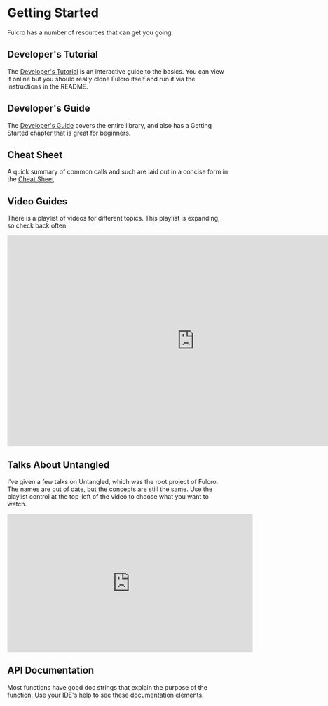 # Getting Started

Fulcro has a number of resources that can get you going.

## Developer's Tutorial

The [Developer's Tutorial](tutorial.html) is an interactive guide to the
basics. You can view it online but you should really clone Fulcro itself
and run it via the instructions in the README.

## Developer's Guide

The [Developer's Guide](http://book.fulcrologic.com) covers the entire
library, and also has a Getting Started chapter that is great for beginners.

## Cheat Sheet

A quick summary of common calls and such are laid out in a concise form
in the [Cheat Sheet](https://github.com/fulcrologic/fulcro/blob/develop/docs/CheatSheet.adoc)

## Video Guides

There is a playlist of videos for different topics. This playlist is expanding, so check back often:

<iframe width="853" height="480" src="https://www.youtube.com/embed/videoseries?list=PLVi9lDx-4C_Rwb8LUwW4AdjAu-39PHgEE" frameborder="0" gesture="media" allow="encrypted-media" allowfullscreen></iframe>

## Talks About Untangled

I've given a few talks on Untangled, which was the root project of Fulcro. The names are out of date, but
the concepts are still the same. Use the playlist control at
the top-left of the video to choose what you want to watch.

<iframe width="560" height="315" src="https://www.youtube.com/embed/videoseries?list=PLVi9lDx-4C_Qsgm8JC1VyMevV9DVj-dCh" frameborder="0" allowfullscreen></iframe>

## API Documentation

Most functions have good doc strings that explain the purpose of the function. Use your IDE's help to see these documentation elements.
